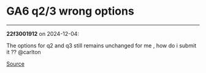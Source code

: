 # GA6 q2/3 wrong options


---

**22f3001912** on 2024-12-04:

The options for q2 and q3 still remains unchanged for me , how do i submit it ?? @carlton

[Source](https://discourse.onlinedegree.iitm.ac.in/t/ga6-q2-3-wrong-options/158084/1)